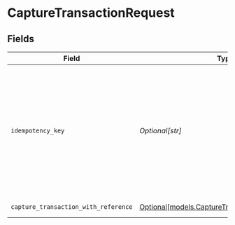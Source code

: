 # CaptureTransactionRequest


## Fields

| Field                                                                                                                                                                         | Type                                                                                                                                                                          | Required                                                                                                                                                                      | Description                                                                                                                                                                   |
| ----------------------------------------------------------------------------------------------------------------------------------------------------------------------------- | ----------------------------------------------------------------------------------------------------------------------------------------------------------------------------- | ----------------------------------------------------------------------------------------------------------------------------------------------------------------------------- | ----------------------------------------------------------------------------------------------------------------------------------------------------------------------------- |
| `idempotency_key`                                                                                                                                                             | *Optional[str]*                                                                                                                                                               | :heavy_minus_sign:                                                                                                                                                            | A key created by merchants that ensures `POST` and `PATCH` requests are only performed once. [Read more about Idempotent Requests here](/developers/references/idempotency/). |
| `capture_transaction_with_reference`                                                                                                                                          | [Optional[models.CaptureTransactionWithReference]](../models/capturetransactionwithreference.md)                                                                              | :heavy_minus_sign:                                                                                                                                                            | Capture a Transaction                                                                                                                                                         |